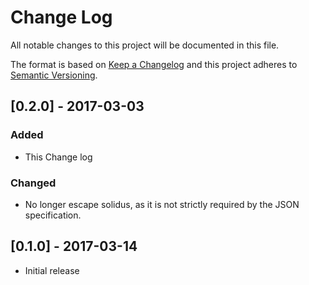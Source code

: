 # Change Log

All notable changes to this project will be documented in this file.

The format is based on [Keep a Changelog](http://keepachangelog.com/)
and this project adheres to [Semantic Versioning](http://semver.org/).

## [0.2.0] - 2017-03-03
### Added
  - This Change log
### Changed
  - No longer escape solidus, as it is not strictly required by the JSON
    specification.

## [0.1.0] - 2017-03-14
  - Initial release
